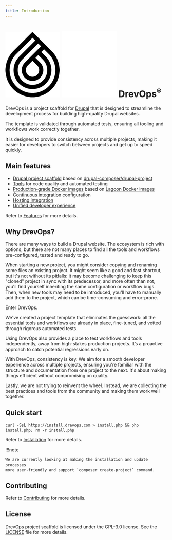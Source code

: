 ```yaml
---
title: Introduction
---
```


<h1 class="hero-title">
  <img src="assets/logo-black.png#only-light" alt="DrevOps Logo" />
  <img src="assets/logo-white.png#only-dark" alt="DrevOps Logo" />
  <span>DrevOps<sup>&reg;</sup></span>
</h1>

DrevOps is a project scaffold for [Drupal](https://drupal.org) that is designed
to streamline the development process for building high-quality Drupal websites.

The template is validated through automated tests, ensuring all tooling and
workflows work correctly together.

It is designed to provide consistency across multiple projects, making it easier
for developers to switch between projects and get up to speed quickly.

## Main features

- [Drupal project scaffold](drupal) based
  on [drupal-composer/drupal-project](https://github.com/drupal-composer/drupal-project)
- [Tools](tools) for code quality and automated testing
- [Production-grade Docker images](tools/docker) based
  on [Lagoon Docker images](https://github.com/uselagoon/lagoon-images)
- [Continuous integration](integrations/ci) configuration
- [Hosting integration](integrations/hosting)
- [Unified developer experience](workflows)

Refer to [Features](introduction/features.md) for more details.

## Why DrevOps?

There are many ways to build a Drupal website. The ecosystem is rich with
options, but there are not many places to find all the tools and workflows
pre-configured, tested and ready to go.

When starting a new project, you might consider copying and renaming some files
an existing project. It might seem like a good and fast shortcut, but it's not
without its pitfalls: it may become challenging to keep this "cloned" project
in sync with its  predecessor, and more often than not, you'll find yourself
inheriting the same configuration or workflow bugs. Then, when new tools may
need to be introduced, you'll have to manually add them to the project, which
can be time-consuming and error-prone.

Enter DrevOps.

We've created a project template that eliminates the guesswork: all the
essential tools and workflows are already in place, fine-tuned, and vetted
through rigorous automated tests.

Using DrevOps also provides a place to test workflows and tools independently,
away from high-stakes production projects. It’s a proactive approach to catch
potential regressions early on.

With DrevOps, consistency is key. We aim for a smooth developer experience
across multiple projects, ensuring you're familiar with the structure
and documentation from one project to the next. It's about making things
efficient without compromising on quality.

Lastly, we are not trying to reinvent the wheel. Instead, we are collecting the
best practices and tools from the community and making them work well together.

## Quick start

    curl -SsL https://install.drevops.com > install.php && php install.php; rm -r install.php

Refer to [Installation](introduction/installation.md) for more details.

!!!note

    We are currently looking at making the installation and update processes
    more user-friendly and support `composer create-project` command.

## Contributing

Refer to [Contributing](contributing) for more details.

## License

DrevOps project scaffold is licensed under the GPL-3.0 license. See
the [LICENSE](../../../../LICENSE) file for more details.
